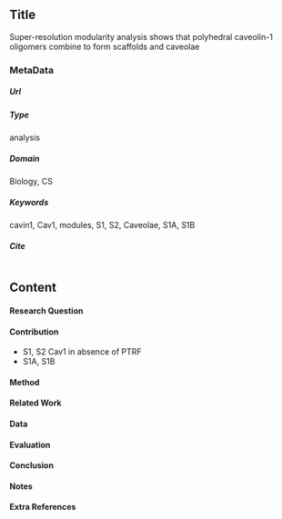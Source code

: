 ## Title
Super-resolution modularity analysis shows that polyhedral caveolin-1 oligomers combine to form scaffolds and caveolae
### MetaData
##### Url

##### Type
analysis

##### Domain
Biology, CS

##### Keywords
cavin1, Cav1, modules, S1, S2, Caveolae, S1A, S1B


##### Cite

```LaTex


```
## Content
#### Research Question


#### Contribution
* S1, S2 Cav1 in absence of PTRF
* S1A, S1B 


#### Method

#### Related Work

#### Data

#### Evaluation

#### Conclusion


#### Notes

#### Extra References
